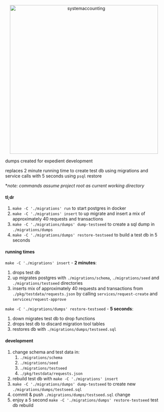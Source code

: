 <p align="center">
  <img width="475" alt="systemaccounting" src="https://user-images.githubusercontent.com/12200465/37568924-06f05d08-2a99-11e8-8891-60f373b33421.png">
</p>

dumps created for expedient development

replaces 2 minute running time to create test db using migrations and service calls with 5 seconds using `psql` restore

\**note: commands assume project root as current working directory*

#### tl;dr
1. `make -C './migrations' run` to start postgres in docker
1. `make -C './migrations' insert` to up migrate and insert a mix of approximately 40 requests and transactions
1. `make -C './migrations/dumps' dump-testseed` to create a sql dump in `./migrations/dumps`
1. `make -C './migrations/dumps' restore-testseed` to build a test db in 5 seconds

#### running times

`make -C './migrations' insert` - **2 minutes**:
  1. drops test db
  1. up migrates postgres with `./migrations/schema`, `./migrations/seed` and `./migrations/testseed` directories
  1. inserts mix of approximately 40 requests and transactions from `./pkg/testdata/requests.json` by calling `services/request-create` and `services/request-approve`

`make -C './migrations/dumps' restore-testseed` - **5 seconds**:
  1. down migrates test db to drop functions
  1. drops test db to discard migration tool tables
  1. restores db with `./migrations/dumps/testseed.sql`

  #### development
  1. change schema and test data in:
      1. `./migrations/schema`
      1. `./migrations/seed`
      1. `./migrations/testseed`
      1. `./pkg/testdata/requests.json`
  1. rebuild test db with `make -C './migrations' insert`
  1. `make -C './migrations/dumps' dump-testseed` to create new `./migrations/dumps/testseed.sql`
  1. commit & push `./migrations/dumps/testseed.sql` change
  1. enjoy a 5 second `make -C './migrations/dumps' restore-testseed` test db rebuild
